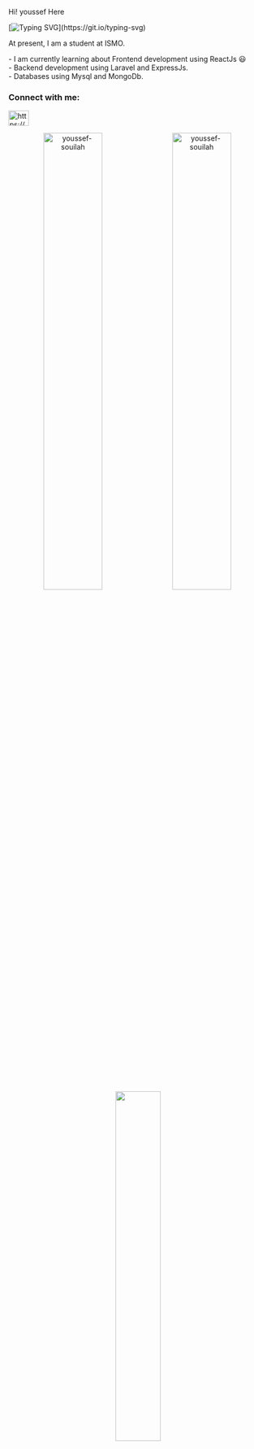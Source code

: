 
Hi! youssef Here

[![Typing SVG](https://readme-typing-svg.herokuapp.com/?lines=How+are+you+doing+today+?;Glad+you+visited+my+profile+!;Read+along+to+know+about+me+😉;)](https://git.io/typing-svg)

<p>At present, I am a student at ISMO. </p>
- I am currently learning about Frontend development using ReactJs 😃<br>
- Backend development using Laravel and ExpressJs.<br>
- Databases using Mysql and MongoDb.<br>

<h3 align="left">Connect with me:</h3>
<p align="left">
<a href="https://www.linkedin.com/in/youssef-souilah-531744253/" target="blank"><img align="center" src="https://raw.githubusercontent.com/rahuldkjain/github-profile-readme-generator/master/src/images/icons/Social/linked-in-alt.svg" alt="https://www.linkedin.com/in/youssef-souilah-531744253/" height="30" width="40" /></a>



<p align ="center">&nbsp;<img src="https://github-readme-stats.vercel.app/api?username=youssef-souilah&show_icons=true&locale=en&theme=highcontrast" alt="youssef-souilah" width = "48%"/>
 &nbsp;&nbsp;<img src="https://github-readme-streak-stats.herokuapp.com/?user=youssef-souilah&theme=highcontrast" alt="youssef-souilah" width="48%" /></p>
 <p align="center"> &nbsp; <img src="https://github-readme-stats.vercel.app/api/top-langs/?username=youssef-souilah&layout=compact&theme=highcontrast" width="42%"/></p>
